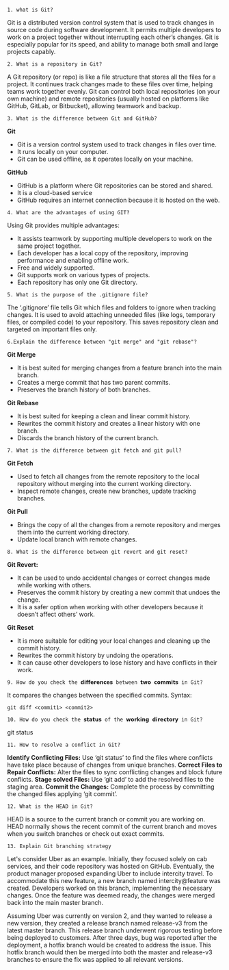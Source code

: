 `1. what is Git?`

Git is a distributed version control system that is used to track changes in source code during software development. It permits multiple developers to work on a project together without interrupting each other’s changes. Git is especially popular for its speed, and ability to manage both small and large projects capably.

`2. What is a repository in Git?`

A Git repository (or repo) is like a file structure that stores all the files for a project. It continues track changes made to these files over time, helping teams work together evenly. Git can control both local repositories (on your own machine) and remote repositories (usually hosted on platforms like GitHub, GitLab, or Bitbucket), allowing teamwork and backup.

`3. What is the difference between Git and GitHub?`

**Git**
- Git is a version control system used to track changes in files over time.
- It runs locally on your computer.
- Git can be used offline, as it operates locally on your machine.

**GitHub**
- GitHub is a platform where Git repositories can be stored and shared.
- It is a cloud-based service
- GitHub requires an internet connection because it is hosted on the web.

`4. What are the advantages of using GIT?`

Using Git provides multiple advantages:

- It assists teamwork by supporting multiple developers to work on the same project together.
- Each developer has a local copy of the repository, improving performance and enabling offline work.
- Free and widely supported.
- Git supports work on various types of projects.
- Each repository has only one Git directory.

`5. What is the purpose of the .gitignore file?`

The ‘.gitignore’ file tells Git which files and folders to ignore when tracking changes. It is used to avoid attaching unneeded files (like logs, temporary files, or compiled code) to your repository. This saves repository clean and targeted on important files only.

`6.Explain the difference between "git merge" and "git rebase"?`

**Git Merge**
- It is best suited for merging changes from a feature branch into the main branch.
- Creates a merge commit that has two parent commits.
- Preserves the branch history of both branches.

**Git Rebase**
- It is best suited for keeping a clean and linear commit history.
- Rewrites the commit history and creates a linear history with one branch.
- Discards the branch history of the current branch.

`7. What is the difference between git fetch and git pull?`

**Git Fetch**
- Used to fetch all changes from the remote repository to the local repository without merging into the current working directory.
- Inspect remote changes, create new branches, update tracking branches.

**Git Pull**
- Brings the copy of all the changes from a remote repository and merges them into the current working directory.
- Update local branch with remote changes.

`8. What is the difference between git revert and git reset?`

**Git Revert:** 
- It can be used to undo accidental changes or correct changes made while working with others.
- Preserves the commit history by creating a new commit that undoes the change.
- It is a safer option when working with other developers because it doesn’t affect others’ work.

**Git Reset**
- It is more suitable for editing your local changes and cleaning up the commit history.
- Rewrites the commit history by undoing the operations.
- It can cause other developers to lose history and have conflicts in their work.

`9. How do you check the 𝗱𝗶𝗳𝗳𝗲𝗿𝗲𝗻𝗰𝗲𝘀 between 𝘁𝘄𝗼 𝗰𝗼𝗺𝗺𝗶𝘁𝘀 in Git?`

It compares the changes between the specified commits.
Syntax:
```
git diff <commit1> <commit2>
```

`10. How do you check the 𝘀𝘁𝗮𝘁𝘂𝘀 of the 𝘄𝗼𝗿𝗸𝗶𝗻𝗴 𝗱𝗶𝗿𝗲𝗰𝘁𝗼𝗿𝘆 in Git?`

git status

`11. How to resolve a conflict in Git?`

**Identify Conflicting Files:** Use ‘git status’ to find the files where conflicts have take place because of changes from unique branches.
**Correct Files to Repair Conflicts:** Alter the files to sync conflicting changes and block future conflicts.
**Stage solved Files:** Use ‘git add’ to add the resolved files to the staging area. 
**Commit the Changes:** Complete the process by committing the changed files applying ‘git commit’.

`12. What is the HEAD in Git?`

HEAD is a source to the current branch or commit you are working on. HEAD normally shows the recent commit of the current branch and moves when you switch branches or check out exact commits.

`13. Explain Git branching strategy`

Let's consider Uber as an example. Initially, they focused solely on cab services, and their code repository was hosted on GitHub. Eventually, the product manager proposed expanding Uber to include intercity travel. To accommodate this new feature, a new branch named intercity@feature was created. Developers worked on this branch, implementing the necessary changes. Once the feature was deemed ready, the changes were merged back into the main master branch.

Assuming Uber was currently on version 2, and they wanted to release a new version, they created a release branch named release-v3 from the latest master branch. This release branch underwent rigorous testing before being deployed to customers. After three days, bug was reported after the deployment, a hotfix branch would be created to address the issue. This hotfix branch would then be merged into both the master and release-v3 branches to ensure the fix was applied to all relevant versions.
